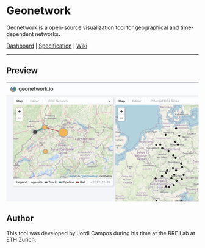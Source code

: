 # Geonetwork

Geonetwork is a open-source visualization tool for geographical and time-dependent networks.

[Dashboard](https://geonetwork.io) | [Specification](https://github.com/c-jordi/geonetwork/wiki/Schema-(latest)) | [Wiki](https://github.com/c-jordi/geonetwork/wiki)

---


## Preview

<img src="./assets/preview.png" width=800></img>


## Author

This tool was developed by Jordi Campos during his time at the RRE Lab at ETH Zurich.
